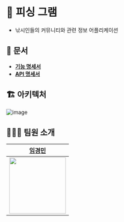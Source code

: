 # 🎣 피싱 그램
- 낚시인들의 커뮤니티와 관련 정보 어플리케이션

## 📌 문서

* **[기능 명세서](https://imaginary-telephone-883.notion.site/FISHING-GRAM-bf2a7701e3c242979d5c5da059246acf)**
* **[API 명세서](https://documenter.getpostman.com/view/4648214/TzzBpFQj#89e1f255-669f-402c-a510-96abb4defa08)**

## 🏗 아키텍처

![image](https://user-images.githubusercontent.com/42952358/130036040-9ec08405-efa9-40dd-a4f0-8ffeac6451d7.png)


## 💁🏻‍♂️ 팀원 소개

| [임경민](https://github.com/ljlm0402) |
| :--: |
| <img width="150px" height="150px" src="https://avatars.githubusercontent.com/u/42952358?v=4" /> |
